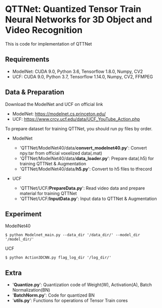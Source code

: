 # QTTNet: Quantized Tensor Train Neural Networks for 3D Object and Video Recognition

This is code for implementation of QTTNet

## Requirements

- ModelNet: CUDA 9.0, Python 3.6, Tensorflow 1.8.0, Numpy, CV2
- UCF: CUDA 9.0, Python 3.7, Tensorflow 1.14.0, Numpy, CV2, FFMPEG

## Data & Preparation

Download the ModelNet and UCF on official link

- ModelNet: https://modelnet.cs.princeton.edu/
- UCF: https://www.crcv.ucf.edu/data/UCF_YouTube_Action.php

To prepare dataset for training QTTNet, you should run py files by order.

- ModelNet

	* 'QTTNet/ModelNet40/data/__convert_modelnet40.py__': Convert npy.tar from official voxelized data(.mat)
	* 'QTTNet/ModelNet40/data/__data_loader.py__': Prepare data(.h5) for training QTTNet & Augmentation
	* 'QTTNet/ModelNet40/data/__h5.py__': Convert to h5 files to tfrecord

- UCF

	* 'QTTNet/UCF/__PrepareData.py__': Read video data and prepare material for training QTTNet
	* 'QTTNet/UCF/__InputData.py__': Input data to QTTNet & Augmentation

## Experiment

ModelNet40
```
$ python Modelnet_main.py --data_dir '/data_dir/' --model_dir '/model_dir/'
```

UCF
```
$ python Action3DCNN.py flag_log_dir '/log_dir/'
```

## Extra

- '__Quantize.py__': Quantization code of Weight(W), Activation(A), Batch Normalization(BN)
- '__BatchNorm.py__': Code for quantized BN
- '__utils.py__': Functions for operations of Tensor Train cores
